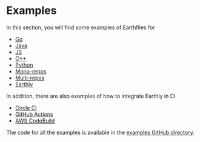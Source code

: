 
# Examples

In this section, you will find some examples of Earthfiles for

* [Go](./go.md)
* [Java](./java.md)
* [JS](./js.md)
* [C++](./cpp.md)
* [Python](./python.md)
* [Mono-repos](./monorepo.md)
* [Multi-repos](./multirepo.md)
* [Earthly](./earthly.md)

In addition, there are also examples of how to integrate Earthly in CI

* [Circle CI](./circle-integration.md)
* [GitHub Actions](./gh-actions-integration.md)
* [AWS CodeBuild](./codebuild-integration.md)

The code for all the examples is available in the [examples GitHub directory](https://github.com/earthly/earthly/tree/master/examples).
